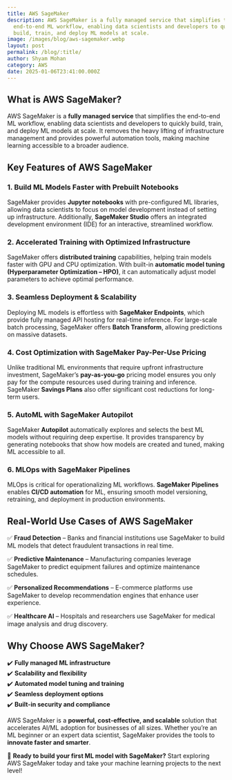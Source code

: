 ```yaml
---
title: AWS SageMaker
description: AWS SageMaker is a fully managed service that simplifies the
  end-to-end ML workflow, enabling data scientists and developers to quickly
  build, train, and deploy ML models at scale.
image: /images/blog/aws-sagemaker.webp
layout: post
permalink: /blog/:title/
author: Shyam Mohan
category: AWS
date: 2025-01-06T23:41:00.000Z
---
```

## **What is AWS SageMaker?**

AWS SageMaker is a **fully managed service** that simplifies the end-to-end ML workflow, enabling data scientists and developers to quickly build, train, and deploy ML models at scale. It removes the heavy lifting of infrastructure management and provides powerful automation tools, making machine learning accessible to a broader audience.

## **Key Features of AWS SageMaker**

### **1. Build ML Models Faster with Prebuilt Notebooks**

SageMaker provides **Jupyter notebooks** with pre-configured ML libraries, allowing data scientists to focus on model development instead of setting up infrastructure. Additionally, **SageMaker Studio** offers an integrated development environment (IDE) for an interactive, streamlined workflow.

### **2. Accelerated Training with Optimized Infrastructure**

SageMaker offers **distributed training** capabilities, helping train models faster with GPU and CPU optimization. With built-in **automatic model tuning (Hyperparameter Optimization – HPO)**, it can automatically adjust model parameters to achieve optimal performance.

### **3. Seamless Deployment & Scalability**

Deploying ML models is effortless with **SageMaker Endpoints**, which provide fully managed API hosting for real-time inference. For large-scale batch processing, SageMaker offers **Batch Transform**, allowing predictions on massive datasets.

### **4. Cost Optimization with SageMaker Pay-Per-Use Pricing**

Unlike traditional ML environments that require upfront infrastructure investment, SageMaker’s **pay-as-you-go** pricing model ensures you only pay for the compute resources used during training and inference. SageMaker **Savings Plans** also offer significant cost reductions for long-term users.

### **5. AutoML with SageMaker Autopilot**

SageMaker **Autopilot** automatically explores and selects the best ML models without requiring deep expertise. It provides transparency by generating notebooks that show how models are created and tuned, making ML accessible to all.

### **6. MLOps with SageMaker Pipelines**

MLOps is critical for operationalizing ML workflows. **SageMaker Pipelines** enables **CI/CD automation** for ML, ensuring smooth model versioning, retraining, and deployment in production environments.

## **Real-World Use Cases of AWS SageMaker**

✅ **Fraud Detection** – Banks and financial institutions use SageMaker to build ML models that detect fraudulent transactions in real time.

✅ **Predictive Maintenance** – Manufacturing companies leverage SageMaker to predict equipment failures and optimize maintenance schedules.

✅ **Personalized Recommendations** – E-commerce platforms use SageMaker to develop recommendation engines that enhance user experience.

✅ **Healthcare AI** – Hospitals and researchers use SageMaker for medical image analysis and drug discovery.

## **Why Choose AWS SageMaker?**

✔️ **Fully managed ML infrastructure**  
✔️ **Scalability and flexibility**  
✔️ **Automated model tuning and training**  
✔️ **Seamless deployment options**  
✔️ **Built-in security and compliance**

AWS SageMaker is a **powerful, cost-effective, and scalable** solution that accelerates AI/ML adoption for businesses of all sizes. Whether you’re an ML beginner or an expert data scientist, SageMaker provides the tools to **innovate faster and smarter**.

🔹 **Ready to build your first ML model with SageMaker?** Start exploring AWS SageMaker today and take your machine learning projects to the next level!
